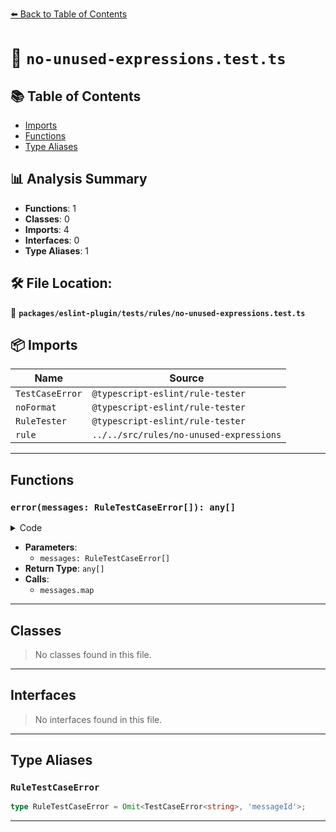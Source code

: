 [⬅️ Back to Table of Contents](../../../../index.md)

# 📄 `no-unused-expressions.test.ts`

## 📚 Table of Contents

- [Imports](#imports)
- [Functions](#functions)
- [Type Aliases](#type-aliases)

## 📊 Analysis Summary

- **Functions**: 1
- **Classes**: 0
- **Imports**: 4
- **Interfaces**: 0
- **Type Aliases**: 1

## 🛠️ File Location:
📂 **`packages/eslint-plugin/tests/rules/no-unused-expressions.test.ts`**

## 📦 Imports

| Name | Source |
|------|--------|
| `TestCaseError` | `@typescript-eslint/rule-tester` |
| `noFormat` | `@typescript-eslint/rule-tester` |
| `RuleTester` | `@typescript-eslint/rule-tester` |
| `rule` | `../../src/rules/no-unused-expressions` |


---

## Functions

### `error(messages: RuleTestCaseError[]): any[]`

<details><summary>Code</summary>

```ts
function error(
  messages: RuleTestCaseError[],
  // eslint-disable-next-line @typescript-eslint/no-explicit-any
): any[] {
  return messages.map(message => ({
    ...message,
    message:
      'Expected an assignment or function call and instead saw an expression.',
  }));
}
```
</details>

- **Parameters**:
  - `messages: RuleTestCaseError[]`
- **Return Type**: `any[]`
- **Calls**:
  - `messages.map`

---

## Classes

> No classes found in this file.


---

## Interfaces

> No interfaces found in this file.


---

## Type Aliases

### `RuleTestCaseError`

```ts
type RuleTestCaseError = Omit<TestCaseError<string>, 'messageId'>;
```


---